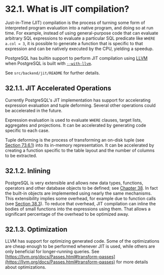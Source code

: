 # 32.1. What is JIT compilation?

Just-in-Time (JIT) compilation is the process of turning some form of interpreted program evaluation into a native program, and doing so at run time. For example, instead of using general-purpose code that can evaluate arbitrary SQL expressions to evaluate a particular SQL predicate like `WHERE a.col = 3`, it is possible to generate a function that is specific to that expression and can be natively executed by the CPU, yielding a speedup.

PostgreSQL has builtin support to perform JIT compilation using [LLVM](https://llvm.org/) when PostgreSQL is built with [`--with-llvm`](https://www.postgresql.org/docs/15/install-procedure.html#CONFIGURE-WITH-LLVM).

See `src/backend/jit/README` for further details.

## 32.1.1. JIT Accelerated Operations

Currently PostgreSQL's JIT implementation has support for accelerating expression evaluation and tuple deforming. Several other operations could be accelerated in the future.

Expression evaluation is used to evaluate `WHERE` clauses, target lists, aggregates and projections. It can be accelerated by generating code specific to each case.

Tuple deforming is the process of transforming an on-disk tuple (see [Section 73.6.1](https://www.postgresql.org/docs/15/storage-page-layout.html#STORAGE-TUPLE-LAYOUT)) into its in-memory representation. It can be accelerated by creating a function specific to the table layout and the number of columns to be extracted.

## 32.1.2. Inlining

PostgreSQL is very extensible and allows new data types, functions, operators and other database objects to be defined; see [Chapter 38](https://www.postgresql.org/docs/15/extend.html). In fact the built-in objects are implemented using nearly the same mechanisms. This extensibility implies some overhead, for example due to function calls (see [Section 38.3](https://www.postgresql.org/docs/15/xfunc.html)). To reduce that overhead, JIT compilation can inline the bodies of small functions into the expressions using them. That allows a significant percentage of the overhead to be optimized away.

## 32.1.3. Optimization

LLVM has support for optimizing generated code. Some of the optimizations are cheap enough to be performed whenever JIT is used, while others are only beneficial for longer-running queries. See [https://llvm.org/docs/Passes.html#transform-passes](https://llvm.org/docs/Passes.html#transform-passes) for more details about optimizations.
